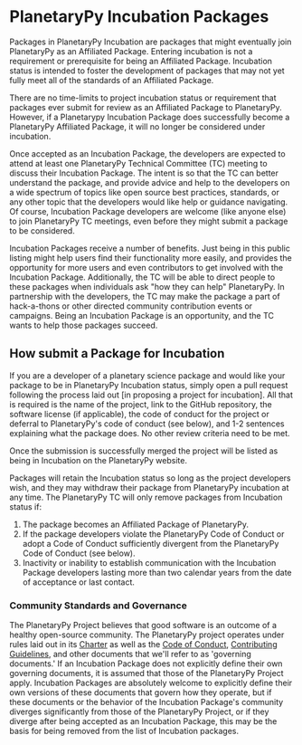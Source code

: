 # PlanetaryPy Incubation Packages

Packages in PlanetaryPy Incubation are packages that might eventually join PlanetaryPy as an Affiliated Package. Entering incubation is not a requirement or prerequisite for being an Affiliated Package. Incubation status is intended to foster the development of packages that may not yet fully meet all of the standards of an Affiliated Package.

There are no time-limits to project incubation status or requirement that packages ever submit for review as an Affiliated Package to PlanetaryPy. However, if a Planetarypy Incubation Package does successfully become a PlanetaryPy Affiliated Package, it will no longer be considered under incubation.

Once accepted as an Incubation Package, the developers are expected to attend at least one PlanetaryPy Technical Committee (TC) meeting to discuss their Incubation Package. The intent is so that the TC can better understand the package, and provide advice and help to the developers on a wide spectrum of topics like open source best practices, standards, or any other topic that the developers would like help or guidance navigating. Of course, Incubation Package developers are welcome (like anyone else) to join PlanetaryPy TC meetings, even before they might submit a package to be considered.

Incubation Packages receive a number of benefits. Just being in this public listing might help users find their functionality more easily, and provides the opportunity for more users and even contributors to get involved with the Incubation Package. Additionally, the TC will be able to direct people to these packages when individuals ask "how they can help" PlanetaryPy. In partnership with the developers, the TC may make the package a part of hack-a-thons or other directed community contribution events or campaigns. Being an Incubation Package is an opportunity, and the TC wants to help those packages succeed.

## How submit a Package for Incubation

If you are a developer of a planetary science package and would like your package to be in PlanetaryPy Incubation status, simply open a pull request following the process laid out [in proposing a project for incubation]. All that is required is the name of the project, link to the GitHub repository, the software license (if applicable), the code of conduct for the project or deferral to PlanetaryPy's code of conduct (see below), and 1-2 sentences explaining what the package does. No other review criteria need to be met.

Once the submission is successfully merged the project will be listed as being in Incubation on the PlanetaryPy website. 

Packages will retain the Incubation status so long as the project developers wish, and they may withdraw their package from PlanetaryPy incubation at any time. The PlanetaryPy TC will only remove packages from Incubation status if:

1. The package becomes an Affiliated Package of PlanetaryPy.
2. If the package developers violate the PlanetaryPy Code of Conduct or adopt a Code of Conduct sufficiently divergent from the PlanetaryPy Code of Conduct (see below).
3. Inactivity or inability to establish communication with the Incubation Package developers lasting more than two calendar years from the date of acceptance or last contact.

### Community Standards and Governance

The PlanetaryPy Project believes that good software is an outcome of a healthy open-source community. The PlanetaryPy project operates under rules laid out in its [Charter](Charter.md) as well as the [Code of Conduct](Code-Of-Conduct.md), [Contributing Guidelines](Contributing.md), and other documents that we'll refer to as 'governing documents.' If an Incubation Package does not explicitly define their own governing documents, it is assumed that those of the PlanetaryPy Project apply. Incubation Packages are absolutely welcome to explicitly define their own versions of these documents that govern how they operate, but if these documents or the behavior of the Incubation Package's community diverges significantly from those of the PlanetaryPy Project, or if they diverge after being accepted as an Incubation Package, this may be the basis for being removed from the list of Incubation packages.

[incubation-process]: https://planetarypy.org/packages/incubation-process/
